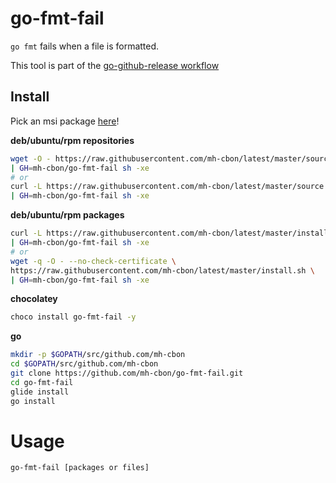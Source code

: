 # go-fmt-fail

`go fmt` fails when a file is formatted.

This tool is part of the [go-github-release workflow](https://github.com/mh-cbon/go-github-release)

## Install

Pick an msi package [here](https://github.com/mh-cbon/go-fmt-fail/releases)!

__deb/ubuntu/rpm repositories__

```sh
wget -O - https://raw.githubusercontent.com/mh-cbon/latest/master/source.sh \
| GH=mh-cbon/go-fmt-fail sh -xe
# or
curl -L https://raw.githubusercontent.com/mh-cbon/latest/master/source.sh \
| GH=mh-cbon/go-fmt-fail sh -xe
```

__deb/ubuntu/rpm packages__

```sh
curl -L https://raw.githubusercontent.com/mh-cbon/latest/master/install.sh \
| GH=mh-cbon/go-fmt-fail sh -xe
# or
wget -q -O - --no-check-certificate \
https://raw.githubusercontent.com/mh-cbon/latest/master/install.sh \
| GH=mh-cbon/go-fmt-fail sh -xe
```

__chocolatey__

```sh
choco install go-fmt-fail -y
```

__go__

```sh
mkdir -p $GOPATH/src/github.com/mh-cbon
cd $GOPATH/src/github.com/mh-cbon
git clone https://github.com/mh-cbon/go-fmt-fail.git
cd go-fmt-fail
glide install
go install
```

# Usage

```sh
go-fmt-fail [packages or files]
```
